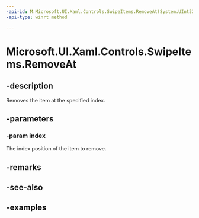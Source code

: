 ```yaml
---
-api-id: M:Microsoft.UI.Xaml.Controls.SwipeItems.RemoveAt(System.UInt32)
-api-type: winrt method

---
```

<!-- Method syntax.
public void SwipeItems.RemoveAt(UInt32 index)
-->

# Microsoft.UI.Xaml.Controls.SwipeItems.RemoveAt


## -description

Removes the item at the specified index.


## -parameters


### -param index

The index position of the item to remove.


## -remarks


## -see-also


## -examples


